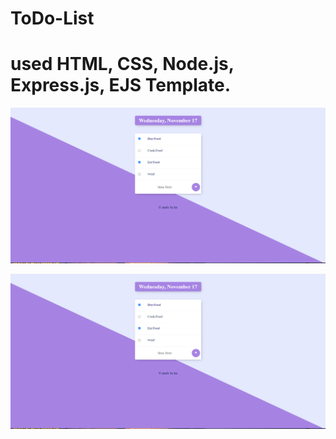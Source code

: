# ToDo-List

# used HTML, CSS, Node.js, Express.js, EJS Template.

<img src="screenshot.png">

![screenshot](screenshot.png?raw=true "How does it look?")
